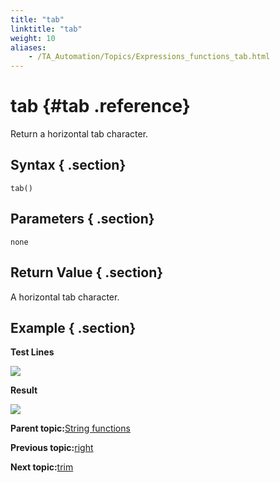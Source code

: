 ```yaml
--- 
title: "tab"
linktitle: "tab"
weight: 10
aliases: 
    - /TA_Automation/Topics/Expressions_functions_tab.html
---
```

# tab {#tab .reference}

Return a horizontal tab character.

## Syntax { .section}

`tab()`

## Parameters { .section}

`none`

## Return Value { .section}

A horizontal tab character.

## Example { .section}

**Test Lines**

![](../Images/automationguide_stringfunction_tab_pgm.png)

**Result**

![](../Images/automationguide_stringfunction_tab_res.png)

**Parent topic:**[String functions](../../TA_Automation/Topics/Expressions_string_functions.html)

**Previous topic:**[right](../../TA_Automation/Topics/Expressions_functions_right.html)

**Next topic:**[trim](../../TA_Automation/Topics/Expressions_functions_trim.html)

